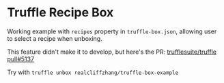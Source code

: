 # Truffle Recipe Box

Working example with `recipes` property in `truffle-box.json`, allowing user to select a recipe when unboxing.

This feature didn't make it to develop, but here's the PR: [trufflesuite/truffle pull#5137](https://github.com/trufflesuite/truffle/pull/5137)

Try with `truffle unbox realcliffzhang/truffle-box-example`
